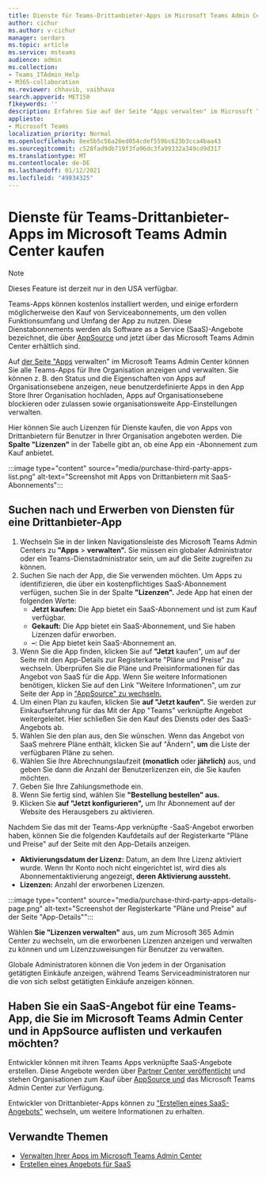 ```yaml
---
title: Dienste für Teams-Drittanbieter-Apps im Microsoft Teams Admin Center kaufen
author: cichur
ms.author: v-cichur
manager: serdars
ms.topic: article
ms.service: msteams
audience: admin
ms.collection:
- Teams_ITAdmin_Help
- M365-collaboration
ms.reviewer: chhavib, vaibhava
search.appverid: MET150
f1keywords: ''
description: Erfahren Sie auf der Seite "Apps verwalten" im Microsoft Teams Admin Center, wie Sie Dienste für Teams-Drittanbieter-Apps kaufen.
appliesto:
- Microsoft Teams
localization_priority: Normal
ms.openlocfilehash: 8ee5b5c56a26ed054cdef559bc623b3cca4baa43
ms.sourcegitcommit: c528fad9db719f3fa96dc3fa99332a349cd9d317
ms.translationtype: MT
ms.contentlocale: de-DE
ms.lasthandoff: 01/12/2021
ms.locfileid: "49834325"
---
```

<a name="purchase-services-for-teams-third-party-apps-in-the-microsoft-teams-admin-center"></a>Dienste für Teams-Drittanbieter-Apps im Microsoft Teams Admin Center kaufen
======================================================

> [!NOTE]
> Dieses Feature ist derzeit nur in den USA verfügbar.

Teams-Apps können kostenlos installiert werden, und einige erfordern möglicherweise den Kauf von Serviceabonnements, um den vollen Funktionsumfang und Umfang der App zu nutzen. Diese Dienstabonnements werden als Software as a Service (SaaS)-Angebote bezeichnet, die über [AppSource](https://appsource.microsoft.com/) und jetzt über das Microsoft Teams Admin Center erhältlich sind.

Auf [der Seite "Apps](manage-apps.md) verwalten" im Microsoft Teams Admin Center können Sie alle Teams-Apps für Ihre Organisation anzeigen und verwalten. Sie können z. B. den Status und die Eigenschaften von Apps auf Organisationsebene anzeigen, neue benutzerdefinierte Apps in den App Store Ihrer Organisation hochladen, Apps auf Organisationsebene blockieren oder zulassen sowie organisationsweite App-Einstellungen verwalten.

Hier können Sie auch Lizenzen für Dienste kaufen, die von Apps von Drittanbietern für Benutzer in Ihrer Organisation angeboten werden. Die **Spalte "Lizenzen"** in der Tabelle gibt an, ob eine App ein -Abonnement zum Kauf anbietet.

:::image type="content" source="media/purchase-third-party-apps-list.png" alt-text="Screenshot mit Apps von Drittanbietern mit SaaS-Abonnements":::

## <a name="search-for-and-purchase-services-for-a-third-party-app"></a>Suchen nach und Erwerben von Diensten für eine Drittanbieter-App

1. Wechseln Sie in der linken Navigationsleiste des Microsoft Teams Admin Centers zu **"Apps**  >  **verwalten".** Sie müssen ein globaler Administrator oder ein Teams-Dienstadministrator sein, um auf die Seite zugreifen zu können.
2. Suchen Sie nach der App, die Sie verwenden möchten. Um Apps zu identifizieren, die über ein kostenpflichtiges SaaS-Abonnement verfügen, suchen Sie in der Spalte **"Lizenzen".** Jede App hat einen der folgenden Werte:
    - **Jetzt kaufen:** Die App bietet ein SaaS-Abonnement und ist zum Kauf verfügbar.  
    - **Gekauft:** Die App bietet ein SaaS-Abonnement, und Sie haben Lizenzen dafür erworben.
    - **–**: Die App bietet kein SaaS-Abonnement an.
3. Wenn Sie die App finden, klicken  Sie auf **"Jetzt** kaufen", um auf der Seite mit den App-Details zur Registerkarte "Pläne und Preise" zu wechseln. Überprüfen Sie die Pläne und Preisinformationen für das Angebot von SaaS für die App. Wenn Sie weitere Informationen  benötigen, klicken Sie auf den Link "Weitere Informationen", um zur Seite der App in ["AppSource" zu wechseln.](https://appsource.microsoft.com/)  
4. Um einen Plan zu kaufen, klicken Sie **auf "Jetzt kaufen".** Sie werden zur Einkaufserfahrung für das Mit der App "Teams" verknüpfte Angebot weitergeleitet. Hier schließen Sie den Kauf des Diensts oder des SaaS-Angebots ab.
5. Wählen Sie den plan aus, den Sie wünschen. Wenn das Angebot von SaaS mehrere Pläne enthält, klicken Sie auf "Ändern", **um** die Liste der verfügbaren Pläne zu sehen.
6. Wählen Sie Ihre Abrechnungslaufzeit **(monatlich** oder **jährlich)** aus, und geben Sie dann die Anzahl der Benutzerlizenzen ein, die Sie kaufen möchten.
7. Geben Sie Ihre Zahlungsmethode ein.
8. Wenn Sie fertig sind, wählen Sie **"Bestellung bestellen" aus.**
9. Klicken Sie **auf "Jetzt konfigurieren",** um Ihr Abonnement auf der Website des Herausgebers zu aktivieren.

Nachdem Sie das mit der Teams-App verknüpfte -SaaS-Angebot erworben  haben, können Sie die folgenden Kaufdetails auf der Registerkarte "Pläne und Preise" auf der Seite mit den App-Details anzeigen.

- **Aktivierungsdatum der Lizenz:** Datum, an dem Ihre Lizenz aktiviert wurde. Wenn Ihr Konto noch nicht eingerichtet ist, wird dies als Abonnementaktivierung angezeigt, **deren Aktivierung aussteht.**
- **Lizenzen:** Anzahl der erworbenen Lizenzen.

:::image type="content" source="media/purchase-third-party-apps-details-page.png" alt-text="Screenshot der Registerkarte "Pläne und Preise" auf der Seite "App-Details"":::

Wählen **Sie "Lizenzen verwalten"** aus, um zum Microsoft 365 Admin Center zu wechseln, um die erworbenen Lizenzen anzeigen und verwalten zu können und um Lizenzzuweisungen für Benutzer zu verwalten.

Globale Administratoren können die Von jedem in der Organisation getätigten Einkäufe anzeigen, während Teams Serviceadministratoren nur die von sich selbst getätigten Einkäufe anzeigen können.  

## <a name="have-a-saas-offer-for-a-teams-app-that-you-want-to-list-and-sell-in-the-microsoft-teams-admin-center-and-appsource"></a>Haben Sie ein SaaS-Angebot für eine Teams-App, die Sie im Microsoft Teams Admin Center und in AppSource auflisten und verkaufen möchten?

Entwickler können mit ihren Teams Apps verknüpfte SaaS-Angebote erstellen. Diese Angebote werden über [Partner Center veröffentlicht](https://partner.microsoft.com) und stehen Organisationen zum Kauf über [AppSource und](https://appsource.microsoft.com/) das Microsoft Teams Admin Center zur Verfügung.
 
Entwickler von Drittanbieter-Apps können zu ["Erstellen eines SaaS-Angebots"](https://docs.microsoft.com/azure/marketplace/partner-center-portal/create-new-saas-offer) wechseln, um weitere Informationen zu erhalten.

## <a name="related-topics"></a>Verwandte Themen

- [Verwalten Ihrer Apps im Microsoft Teams Admin Center](manage-apps.md)
- [Erstellen eines Angebots für SaaS](https://docs.microsoft.com/azure/marketplace/partner-center-portal/create-new-saas-offer)
